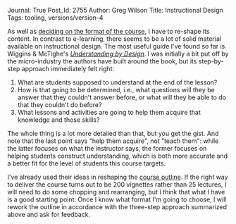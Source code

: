 Journal: True
Post_Id: 2755
Author: Greg Wilson
Title: Instructional Design
Tags: tooling, versions/version-4

<p>As well as <a href="{{root_path}}/blog/2010/03/online-delivery.html">deciding on the format of the course</a>, I have to re-shape its content. In contrast to e-learning, there seems to be a lot of solid material available on instructional design. The most useful guide I've found so far is Wiggins &amp; McTighe's <a href="http://www.amazon.com/Understanding-Design-Expanded-Grant-Wiggins/dp/0131950843"><em>Understanding by Design</em></a>. I was initially a bit put off by the micro-industry the authors have built around the book, but its step-by-step approach immediately felt right:</p>
<ol>
<li>What are students supposed to understand at the end of the lesson?</li>
<li>How is that going to be determined, i.e., what questions will they be answer that they couldn't answer before, or what will they be able to do that they couldn't do before?</li>
<li>What lessons and activities are going to help them acquire that knowledge and those skills?</li>
</ol>
<p>The whole thing is a lot more detailed than that, but you get the gist. And note that the last point says "help them acquire", not "teach them": while the latter focuses on what the instructor says, the former focuses on helping students construct understanding, which is both more accurate and a better fit for the level of students this course targets.</p>
<p>I've already used their ideas in reshaping the <a href="/4_0/">course outline</a>. If the right way to deliver the course turns out to be 200 vignettes rather than 25 lectures, I will need to do some chopping and rearranging, but I think that what I have is a good starting point. Once I know what format I'm going to choose, I will rework the outline in accordance with the three-step approach summarized above and ask for feedback.</p>
